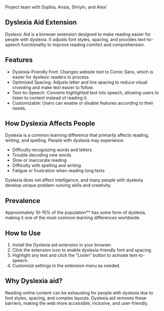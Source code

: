 Project team with Sophia, Ansia, Shriyln, and Alex!

## Dyslexia Aid Extension

Dyslexic Aid is a browser extension designed to make reading easier for people with dyslexia. It adjusts font styles, spacing, and provides text-to-speech functionality to improve reading comfort and comprehension.

## Features

- Dyslexia-Friendly Font: Changes website text to Comic Sans, which is easier for dyslexic readers to process.  
- Optimized Spacing: Adjusts letter and line spacing to reduce visual crowding and make text easier to follow.  
- Text-to-Speech: Converts highlighted text into speech, allowing users to listen to content instead of reading it.  
- Customizable: Users can enable or disable features according to their needs.  

## How Dyslexia Affects People

Dyslexia is a common learning difference that primarily affects reading, writing, and spelling. People with dyslexia may experience:

- Difficulty recognizing words and letters  
- Trouble decoding new words  
- Slow or inaccurate reading  
- Difficulty with spelling and writing  
- Fatigue or frustration when reading long texts  

Dyslexia does not affect intelligence, and many people with dyslexia develop unique problem-solving skills and creativity.

## Prevalence

Approximately 10–15% of the population** has some form of dyslexia, making it one of the most common learning differences worldwide.

## How to Use

1. Install the Dyslexia aid extension in your browser.  
2. Click the extension icon to enable dyslexia-friendly font and spacing.  
3. Highlight any text and click the “Listen” button to activate text-to-speech.  
4. Customize settings in the extension menu as needed.

## Why Dyslexia aid?

Reading online content can be exhausting for people with dyslexia due to font styles, spacing, and complex layouts. Dyslexia aid removes these barriers, making the web more accessible, inclusive, and user-friendly.

